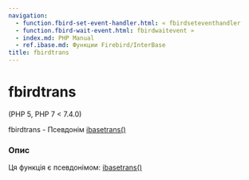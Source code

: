 ```yaml
---
navigation:
  - function.fbird-set-event-handler.html: « fbirdseteventhandler
  - function.fbird-wait-event.html: fbirdwaitevent »
  - index.md: PHP Manual
  - ref.ibase.md: Функции Firebird/InterBase
title: fbirdtrans
---
```

# fbirdtrans

(PHP 5, PHP 7 < 7.4.0)

fbirdtrans - Псевдонім [ibasetrans()](function.ibase-trans.html)

### Опис

Ця функція є псевдонімом: [ibasetrans()](function.ibase-trans.html)
